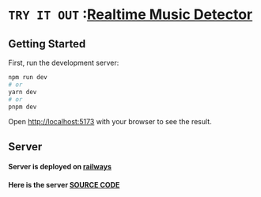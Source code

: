 # `TRY IT OUT` :[Realtime Music Detector](https://musicrealtime.netlify.app)

## Getting Started

First, run the development server:

```bash
npm run dev
# or
yarn dev
# or
pnpm dev
```

Open [http://localhost:5173](http://localhost:5173) with your browser to see the result.

## Server

#### Server is deployed on [railways](https://railway.app/)

#### Here is the server [SOURCE CODE](https://github.com/yashkr90/song-detector-server)
 



